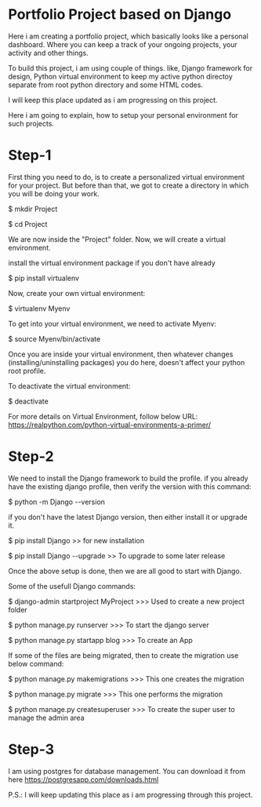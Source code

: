 # Portfolio Project based on Django

Here i am creating a portfolio project, which basically looks like a personal dashboard. Where you can keep a track of your ongoing projects, your activity and other things.

To build this project, i am using couple of things. like, Django framework for design, Python virtual environment to keep my active python directoy separate from root python directory and some HTML codes.

I will keep this place updated as i am progressing on this project.

Here i am going to explain, how to setup your personal environment for such projects.

# Step-1

First thing you need to do, is to create a personalized virtual environment for your project. But before than that, we got to create a directory in which you will be doing your work.

$ mkdir Project

$ cd Project

We are now inside the "Project" folder. Now, we will create a virtual environment.

install the virtual environment package if you don't have already

$ pip install virtualenv

Now, create your own virtual environment:

$ virtualenv Myenv

To get into your virtual environment, we need to activate Myenv:

$ source Myenv/bin/activate

Once you are inside your virtual environment, then whatever changes (installing/uninstalling packages) you do here, doesn't affect your python root profile.

To deactivate the virtual environment:

$ deactivate

For more details on Virtual Environment, follow below URL:
https://realpython.com/python-virtual-environments-a-primer/


# Step-2

We need to install the Django framework to build the profile. if you already have the existing django profile, then verify the version with this command:

$ python -m Django --version

if you don't have the latest Django version, then either install it or upgrade it.

$ pip install Django    >> for new installation

$ pip install Django --upgrade    >> To upgrade to some later release

Once the above setup is done, then we are all good to start with Django.

Some of the usefull Django commands:

$ django-admin startproject MyProject         >>> Used to create a new project folder

$ python manage.py runserver                  >>> To start the django server

$ python manage.py startapp blog              >>> To create an App

If some of the files are being migrated, then to create the migration use below command:

$ python manage.py makemigrations             >>> This one creates the migration

$ python manage.py migrate                    >>> This one performs the migration

$ python manage.py createsuperuser            >>> To create the super user to manage the admin area


# Step-3
I am using postgres for database management. You can download it from here https://postgresapp.com/downloads.html


P.S.: I will keep updating this place as i am progressing through this project.
